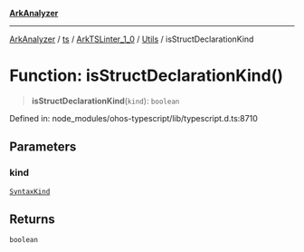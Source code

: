 [**ArkAnalyzer**](../../../../../../../../README.md)

***

[ArkAnalyzer](../../../../../../../../globals.md) / [ts](../../../../../README.md) / [ArkTSLinter\_1\_0](../../../README.md) / [Utils](../README.md) / isStructDeclarationKind

# Function: isStructDeclarationKind()

> **isStructDeclarationKind**(`kind`): `boolean`

Defined in: node\_modules/ohos-typescript/lib/typescript.d.ts:8710

## Parameters

### kind

[`SyntaxKind`](../../../../../enumerations/SyntaxKind.md)

## Returns

`boolean`
